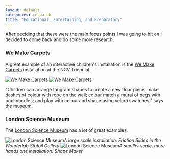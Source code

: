 ```yaml
---
layout: default
categories: research
title: "Educational, Entertaining, and Preparatory"
---
```


After deciding that these were the main focus points I was going to hit on I decided to come back and do some more research.

### We Make Carpets

A great example of an interactive children's installation is the [We Make Carpets](https://www.ngv.vic.gov.au/multimedia/we-make-carpets/) installation at the NGV Triennial.

![We Make Carpets]({{site.imageurl}}/research/WMC-01.jpg)
![We Make Carpets]({{site.imageurl}}/research/WMC-02.jpg)

"Children can arrange tangram shapes to create a new floor piece; make dashes of colour with rope on the wall; colour match a mural of pegs with pool noodles; and play with colour and shape using velcro swatches," says the museum.

### London Science Museum

The [London Science Museum](https://www.sciencemuseum.org.uk/) has a lot of great examples.

![London Science Museum]({{site.imageurl}}/research/LSM-01.jpg)*A large scale installation: Friction Slides in the Wonderlab Statoil Gallery*
![London Science Museum]({{site.imageurl}}/research/LSM-02.jpg)*A smaller scale, more hands one installation: Shape Maker*
